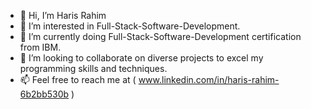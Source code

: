 - 👋 Hi, I’m Haris Rahim
- 👀 I’m interested in Full-Stack-Software-Development.
- 🌱 I’m currently doing Full-Stack-Software-Development certification from IBM.
- 💞️ I’m looking to collaborate on diverse projects to excel my programming skills and techniques.
- 📫 Feel free to reach me at ( www.linkedin.com/in/haris-rahim-6b2bb530b )


<!---
harisrahim5011/harisrahim5011 is a ✨ special ✨ repository because its `README.md` (this file) appears on your GitHub profile.
You can click the Preview link to take a look at your changes.
--->

